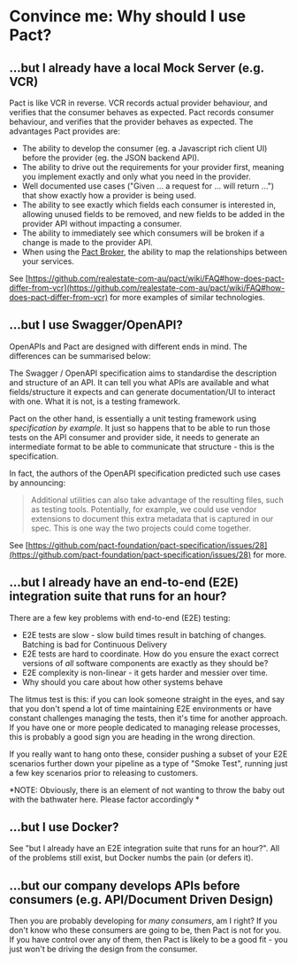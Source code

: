# Convince me: Why should I use Pact?

## ...but I already have a local Mock Server (e.g. VCR)

Pact is like VCR in reverse. VCR records actual provider behaviour, and verifies that the consumer behaves as expected. Pact records consumer behaviour, and verifies that the provider behaves as expected. The advantages Pact provides are:

* The ability to develop the consumer (eg. a Javascript rich client UI) before the provider (eg. the JSON backend API).
* The ability to drive out the requirements for your provider first, meaning you implement exactly and only what you need in the provider.
* Well documented use cases ("Given ... a request for ... will return ...") that show exactly how a provider is being used.
* The ability to see exactly which fields each consumer is interested in, allowing unused fields to be removed, and new fields to be added in the provider API without impacting a consumer.
* The ability to immediately see which consumers will be broken if a change is made to the provider API.
* When using the [Pact Broker](https://github.com/bethesque/pact_broker), the ability to map the relationships between your services.

See [https://github.com/realestate-com-au/pact/wiki/FAQ#how-does-pact-differ-from-vcr](https://github.com/realestate-com-au/pact/wiki/FAQ#how-does-pact-differ-from-vcr) for more examples of similar technologies.

## ...but I use Swagger/OpenAPI?

OpenAPIs and Pact are designed with different ends in mind. The differences can be summarised below:

The Swagger / OpenAPI specification aims to standardise the description and structure of an API. It can tell you what APIs are available and what fields/structure it expects and can generate documentation/UI to interact with one. What it is not, is a testing framework.

Pact on the other hand, is essentially a unit testing framework using _specification by example_. It just so happens that to be able to run those tests on the API consumer and provider side, it needs to generate an intermediate format to be able to communicate that structure - this is the specification. 

In fact, the authors of the OpenAPI specification predicted such use cases by announcing:

> Additional utilities can also take advantage of the resulting files, such as testing tools.
Potentially, for example, we could use vendor extensions to document this extra metadata that is captured in our spec. This is one way the two projects could come together.

See [https://github.com/pact-foundation/pact-specification/issues/28](https://github.com/pact-foundation/pact-specification/issues/28) for more.

## ...but I already have an end-to-end (E2E) integration suite that runs for an hour?

There are a few key problems with end-to-end (E2E) testing:

* E2E tests are slow - slow build times result in batching of changes. Batching is bad for Continuous Delivery
* E2E tests are hard to coordinate. How do you ensure the exact correct versions of _all_ software components are exactly as they should be?
* E2E complexity is non-linear - it gets harder and messier over time.
* Why should you care about how other systems behave

The litmus test is this: if you can look someone straight in the eyes, and say that you don't spend a lot of time maintaining E2E environments or have constant challenges managing the tests, then it's time for another approach. If you have one or more people dedicated to managing release processes, this is probably a good sign you are heading in the wrong direction.

If you really want to hang onto these, consider pushing a subset of your E2E scenarios further down your pipeline as a type of "Smoke Test", running just a few key scenarios prior to releasing to customers. 

*NOTE: Obviously, there is an element of not wanting to throw the baby out with the bathwater here. Please factor accordingly *

## ...but I use Docker?
See "but I already have an E2E integration suite that runs for an hour?". All of the problems still exist, but Docker numbs the pain (or defers it).

## ...but our company develops APIs before consumers (e.g. API/Document Driven Design)

Then you are probably developing for _many consumers_, am I right? If you don't know who these consumers are going to be, then Pact is not for you. If you have control over any of them, then Pact is likely to be a good fit - you just won't be driving the design from the consumer.